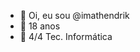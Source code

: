 - 👋 Oi, eu sou @imathendrik
- 👀 18 anos
- 🌱  4/4 Tec. Informática 
<!---
imathendrik/imathendrik is a ✨ special ✨ repository because its `README.md` (this file) appears on your GitHub profile.
You can click the Preview link to take a look at your changes.
--->
